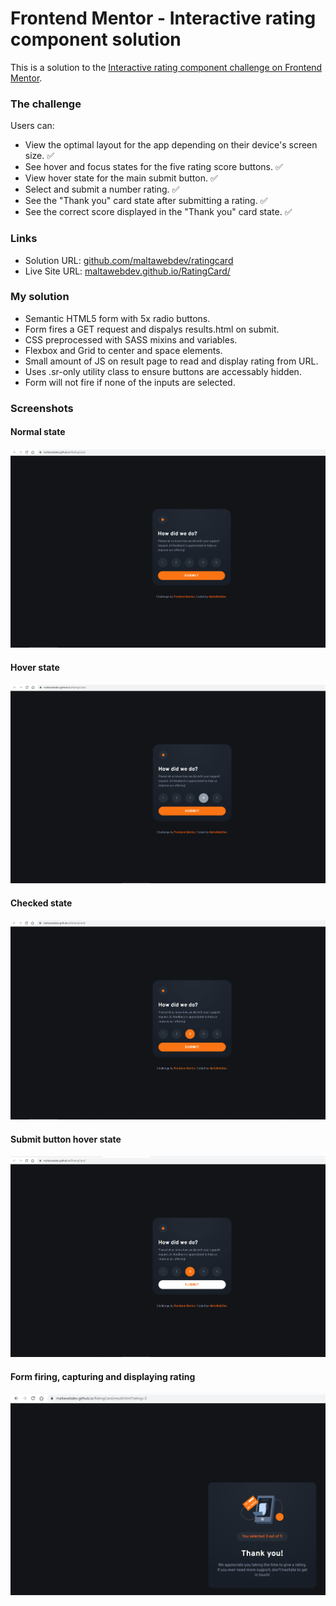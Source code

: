 # Frontend Mentor - Interactive rating component solution

This is a solution to the [Interactive rating component challenge on Frontend Mentor](https://www.frontendmentor.io/challenges/interactive-rating-component-koxpeBUmI).

### The challenge

Users can:

- View the optimal layout for the app depending on their device's screen size. ✅
- See hover and focus states for the five rating score buttons. ✅
- View hover state for the main submit button. ✅
- Select and submit a number rating. ✅
- See the "Thank you" card state after submitting a rating. ✅
- See the correct score displayed in the "Thank you" card state. ✅

### Links

- Solution URL: [github.com/maltawebdev/ratingcard](https://github.com/maltawebdev/RatingCard)
- Live Site URL: [maltawebdev.github.io/RatingCard/](https://maltawebdev.github.io/RatingCard/)

### My solution

- Semantic HTML5 form with 5x radio buttons.
- Form fires a GET request and dispalys results.html on submit.
- CSS preprocessed with SASS mixins and variables.
- Flexbox and Grid to center and space elements.
- Small amount of JS on result page to read and display rating from URL.
- Uses .sr-only utility class to ensure buttons are accessably hidden.
- Form will not fire if none of the inputs are selected.

### Screenshots

#### Normal state

![](./ss/rating-state.png)

#### Hover state

![](./ss/hover-state.png)

#### Checked state

![](./ss/checked-state.png)

#### Submit button hover state

![](./ss/submit-hover.png)

#### Form firing, capturing and displaying rating

![](./ss/thank-you.png)
